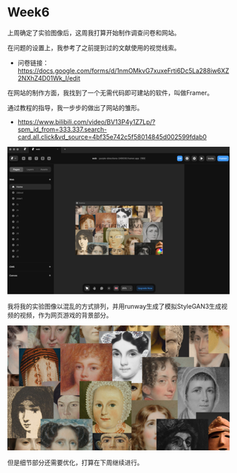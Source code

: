 # Week6
上周确定了实验图像后，这周我打算开始制作调查问卷和网站。

在问题的设置上，我参考了之前提到过的文献使用的视觉线索。

- 问卷链接：https://docs.google.com/forms/d/1nmOMkvG7xuxeFrti6Dc5La288iw6XZ2NXhZ4D01Wk_I/edit

在网站的制作方面，我找到了一个无需代码即可建站的软件，叫做Framer。

通过教程的指导，我一步步的做出了网站的雏形。

- https://www.bilibili.com/video/BV13P4y1Z7Lp/?spm_id_from=333.337.search-card.all.click&vd_source=4bf35e742c5f58014845d002599fdab0

![MSc-Advanced-Project](https://github.com/wwdddq/MSc-Advanced-Project/blob/main/BLOG/img/web.png)

我将我的实验图像以混乱的方式排列，并用runway生成了模拟StyleGAN3生成视频的视频，作为网页游戏的背景部分。

![MSc-Advanced-Project](https://github.com/wwdddq/MSc-Advanced-Project/blob/main/BLOG/img/%E7%94%BB%E6%9D%BF%201.jpg)

但是细节部分还需要优化，打算在下周继续进行。
